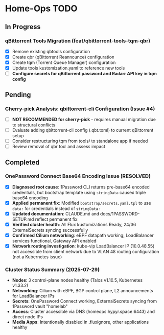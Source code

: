 # Home-Ops TODO

## In Progress

### qBittorrent Tools Migration (feat/qbittorrent-tools-tqm-qbr)

- [x] Remove existing qbtools configuration
- [x] Create qbr (qBittorrent Reannounce) configuration
- [x] Create tqm (Torrent Queue Manager) configuration
- [x] Update tools kustomization.yaml to reference new tools
- [ ] **Configure secrets for qBittorrent password and Radarr API key in tqm config**

## Pending

### Cherry-pick Analysis: qbittorrent-cli Configuration (Issue #4)

- [ ] **NOT RECOMMENDED for cherry-pick** - requires manual migration due to structural conflicts
- [ ] Evaluate adding qbittorrent-cli config (.qbt.toml) to current qBittorrent setup
- [ ] Consider restructuring tqm from tools/ to standalone app if needed
- [ ] Review removal of qbr tool and assess impact

## Completed

### OnePassword Connect Base64 Encoding Issue (RESOLVED)

- [x] **Diagnosed root cause**: 1Password CLI returns pre-base64 encoded credentials, but bootstrap template using `stringData` caused triple base64 encoding
- [x] **Applied permanent fix**: Modified `bootstrap/secrets.yaml.tpl` to use `data:` for credentials instead of `stringData:`
- [x] **Updated documentation**: CLAUDE.md and docs/1PASSWORD-SETUP.md reflect permanent fix
- [x] **Verified cluster health**: All Flux kustomizations Ready, 24/36 ExternalSecrets syncing successfully
- [x] **Confirmed Cilium networking**: eBPF datapath working, LoadBalancer services functional, Gateway API enabled
- [x] **Network routing investigation**: kube-vip LoadBalancer IP (10.0.48.55) not accessible from client network due to VLAN 48 routing configuration (not a Kubernetes issue)

### Cluster Status Summary (2025-07-29)

- **Nodes**: 3 control-plane nodes healthy (Talos v1.10.5, Kubernetes v1.33.2)
- **Networking**: Cilium with eBPF, BGP control plane, L2 announcements for LoadBalancer IPs
- **Secrets**: OnePassword Connect working, ExternalSecrets syncing from 1Password vault "homelab"
- **Access**: Cluster accessible via DNS (homeops.hypyr.space:6443) and direct node IPs
- **Media Apps**: Intentionally disabled in .fluxignore, other applications healthy
